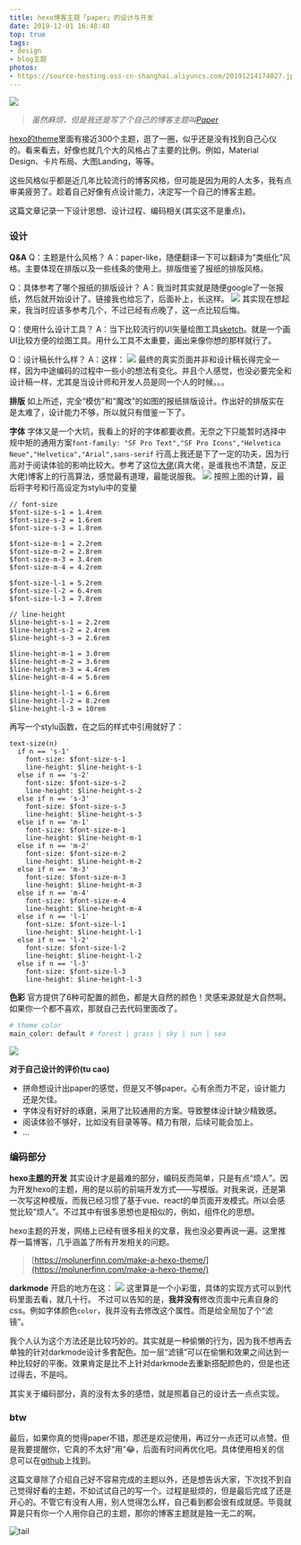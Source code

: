 ```yaml
---
title: hexo博客主题「paper」的设计与开发
date: 2019-12-01 16:48:48
top: true
tags:
- design
- blog主题
photos:
- https://source-hosting.oss-cn-shanghai.aliyuncs.com/20191214174027.jpg
---
```


![](http://source-hosting.oss-cn-shanghai.aliyuncs.com/Paper-showcase.png)

> *虽然麻烦，但是我还是写了个自己的博客主题叫[Paper](https://github.com/OfficialYoungX/paper)*

[hexo的theme](https://hexo.io/themes/)里面有接近300个主题，逛了一圈，似乎还是没有找到自己心仪的。看来看去，好像也就几个大的风格占了主要的比例。例如，Material Design、卡片布局、大图Landing，等等。

这些风格似乎都是近几年比较流行的博客风格，但可能是因为用的人太多，我有点审美疲劳了。趁着自己好像有点设计能力，决定写一个自己的博客主题。

这篇文章记录一下设计思想、设计过程、编码相关(其实这不是重点)。

### 设计
**Q&A**
Q：主题是什么风格？
A：paper-like，随便翻译一下可以翻译为“类纸化”风格。主要体现在排版以及一些线条的使用上。排版借鉴了报纸的排版风格。

Q：具体参考了哪个报纸的排版设计？
A：我当时其实就是随便google了一张报纸，然后就开始设计了。链接我也给忘了，后面补上，长这样。
![](https://source-hosting.oss-cn-shanghai.aliyuncs.com/20191214174027.jpg)
其实现在想起来，我当时应该多参考几个，不过已经有点晚了，这一点比较后悔。

Q：使用什么设计工具？
A：当下比较流行的UI矢量绘图工具[sketch](https://www.sketch.com)。就是一个画UI比较方便的绘图工具。用什么工具不太重要，画出来像你想的那样就行了。

Q：设计稿长什么样？
A：这样：
![](https://source-hosting.oss-cn-shanghai.aliyuncs.com/20191214182734.png)
最终的真实页面并非和设计稿长得完全一样，因为中途编码的过程中一些小的想法有变化。并且个人感觉，也没必要完全和设计稿一样，尤其是当设计师和开发人员是同一个人的时候。。。

**排版**
如上所述，完全“模仿”和“魔改”的如图的报纸排版设计。作出好的排版实在是太难了，设计能力不够，所以就只有借鉴一下了。

**字体**
字体又是一个大坑，我看上的好的字体都要收费。无奈之下只能暂时选择中规中矩的通用方案`font-family: "SF Pro Text","SF Pro Icons","Helvetica Neue","Helvetica","Arial",sans-serif`
行高上我还是下了一定的功夫，因为行高对于阅读体验的影响比较大。参考了这位[大佬](https://canisminor.cc/blog/posts/20180820_canisminor)(真大佬，是谁我也不清楚，反正大佬)博客上的行高算法，感觉最有道理，最能说服我。
![](https://source-hosting.oss-cn-shanghai.aliyuncs.com/20191214180635.png)
按照上图的计算，最后将字号和行高设定为stylu中的变量
```styl
// font-size
$font-size-s-1 = 1.4rem
$font-size-s-2 = 1.6rem
$font-size-s-3 = 1.8rem

$font-size-m-1 = 2.2rem
$font-size-m-2 = 2.8rem
$font-size-m-3 = 3.4rem
$font-size-m-4 = 4.2rem

$font-size-l-1 = 5.2rem
$font-size-l-2 = 6.4rem
$font-size-l-3 = 7.8rem

// line-height
$line-height-s-1 = 2.2rem
$line-height-s-2 = 2.4rem
$line-height-s-3 = 2.6rem

$line-height-m-1 = 3.0rem
$line-height-m-2 = 3.6rem
$line-height-m-3 = 4.4rem
$line-height-m-4 = 5.6rem

$line-height-l-1 = 6.6rem
$line-height-l-2 = 8.2rem
$line-height-l-3 = 10rem
```
再写一个stylu函数，在之后的样式中引用就好了：
```styl
text-size(n)
  if n == 's-1'
    font-size: $font-size-s-1
    line-height: $line-height-s-1
  else if n == 's-2'
    font-size: $font-size-s-2
    line-height: $line-height-s-2
  else if n == 's-3'
    font-size: $font-size-s-3
    line-height: $line-height-s-3
  else if n == 'm-1'
    font-size: $font-size-m-1
    line-height: $line-height-m-1
  else if n == 'm-2'
    font-size: $font-size-m-2
    line-height: $line-height-m-2
  else if n == 'm-3'
    font-size: $font-size-m-3
    line-height: $line-height-m-3
  else if n == 'm-4'
    font-size: $font-size-m-4
    line-height: $line-height-m-4
  else if n == 'l-1'
    font-size: $font-size-l-1
    line-height: $line-height-l-1
  else if n == 'l-2'
    font-size: $font-size-l-2
    line-height: $line-height-l-2
  else if n == 'l-3'
    font-size: $font-size-l-3
    line-height: $line-height-l-3
```

**色彩**
官方提供了6种可配置的颜色，都是大自然的颜色！灵感来源就是大自然啊。如果你一个都不喜欢，那就自己去代码里面改了。
```bash
# theme color
main_color: default # forest | grass | sky | sun | sea
```
![](https://source-hosting.oss-cn-shanghai.aliyuncs.com/paper-github-4.png)


**对于自己设计的评价(tu cao)**
- 拼命想设计出paper的感觉，但是又不够paper。心有余而力不足，设计能力还是欠佳。
- 字体没有好好的琢磨，采用了比较通用的方案。导致整体设计缺少精致感。
- 阅读体验不够好，比如没有目录等等。精力有限，后续可能会加上。
- ...


### 编码部分
**hexo主题的开发**
其实设计才是最难的部分，编码反而简单，只是有点“烦人”。因为开发hexo的主题，用的是以前的前端开发方式——写模版。对我来说，还是第一次写这种模版，而我已经习惯了基于vue、react的单页面开发模式。所以会感觉比较“烦人”。不过其中有很多思想也是相似的，例如，组件化的思想。

hexo主题的开发，网络上已经有很多相关的文章，我也没必要再说一遍。这里推荐一篇博客，几乎涵盖了所有开发相关的问题。
> [https://molunerfinn.com/make-a-hexo-theme/](https://molunerfinn.com/make-a-hexo-theme/)

**darkmode**
开启的地方在这：
![](https://source-hosting.oss-cn-shanghai.aliyuncs.com/20191214193636.png)
这里算是一个小彩蛋，具体的实现方式可以到代码里面去看，就几十行。
不过可以告知的是，**我并没有**修改页面中元素自身的css。例如字体颜色`color`，我并没有去修改这个属性。而是给全局加了个“滤镜”。

我个人认为这个方法还是比较巧妙的。其实就是一种偷懒的行为，因为我不想再去单独的针对darkmode设计多套配色。加一层“滤镜”可以在偷懒和效果之间达到一种比较好的平衡。效果肯定是比不上针对darkmode去重新搭配颜色的，但是也还过得去，不是吗。

其实关于编码部分，真的没有太多的感悟，就是照着自己的设计去一点点实现。

### btw
最后，如果你真的觉得paper不错，那还是欢迎使用，再过分一点还可以点赞。但是我要提醒你，它真的不太好“用”😂，后面有时间再优化吧。具体使用相关的信息可以在[github](https://github.com/OfficialYoungX/paper)上找到。

这篇文章除了介绍自己好不容易完成的主题以外，还是想告诉大家，下次找不到自己觉得好看的主题，不如试试自己的写一个。过程是挺烦的，但是最后完成了还是开心的。不管它有没有人用，别人觉得怎么样，自己看到都会很有成就感。毕竟就算是只有你一个人用你自己的主题，那你的博客主题就是独一无二的啊。

![tail](https://source-hosting.oss-cn-shanghai.aliyuncs.com/article-tail@3x.png)

